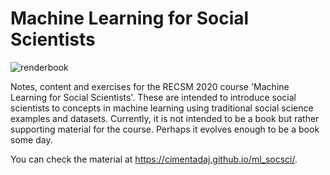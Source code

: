 # Machine Learning for Social Scientists

![renderbook](https://github.com/cimentadaj/ml_socsci/workflows/renderbook/badge.svg)

Notes, content and exercises for the RECSM 2020 course 'Machine Learning for Social Scientists'. These are intended to introduce social scientists to concepts in machine learning using traditional social science examples and datasets. Currently, it is not intended to be a book but rather supporting material for the course. Perhaps it evolves enough to be a book some day.

You can check the material at <https://cimentadaj.github.io/ml_socsci/>.
